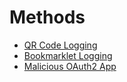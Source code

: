 # Methods

- [QR Code Logging](/scam-docs/scams/methods/QR%20Code%20Logging)
- [Bookmarklet Logging](/scam-docs/scams/methods/Bookmarklet%20Logging)
- [Malicious OAuth2 App](/scam-docs/scams/methods/Malicious%20OAuth%20App)
